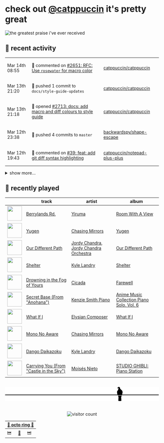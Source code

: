 # check out [@catppuccin](https://github.com/catppuccin) it's pretty great

![the greatest praise i've ever received](https://github.com/user-attachments/assets/ad888e4f-7a22-4eac-85a7-744eacd8eb46)

## 📅 recent activity

<!-- SCRIPT:REPLACE:GITHUB -->
<table>
<tbody>
<tr>
<td><span title='2025-03-14T08:55:11+00:00'>Mar 14th 08:55</span></td>
<td>

💬 commented on [#2651: RFC: Use `rosewater` for macro color](https://github.com/catppuccin/catppuccin/issues/2651)

</td>
<td>

[catppuccin/catppuccin](https://github.com/catppuccin/catppuccin)

</td>
</tr>
<tr>
<td><span title='2025-03-13T21:20:48+00:00'>Mar 13th 21:20</span></td>
<td>

🚢 pushed 1 commit to `docs/style-guide-updates`

</td>
<td>

[catppuccin/catppuccin](https://github.com/catppuccin/catppuccin)

</td>
</tr>
<tr>
<td><span title='2025-03-13T21:18:58+00:00'>Mar 13th 21:18</span></td>
<td>

🚀 opened [#2713: docs: add macro and diff colours to style guide](https://github.com/catppuccin/catppuccin/pull/2713)

</td>
<td>

[catppuccin/catppuccin](https://github.com/catppuccin/catppuccin)

</td>
</tr>
<tr>
<td><span title='2025-03-12T23:38:16+00:00'>Mar 12th 23:38</span></td>
<td>

🚢 pushed 4 commits to `master`

</td>
<td>

[backwardspy/shape-escape](https://github.com/backwardspy/shape-escape)

</td>
</tr>
<tr>
<td><span title='2025-03-12T19:43:13+00:00'>Mar 12th 19:43</span></td>
<td>

💬 commented on [#39: feat: add git diff syntax highlighting](https://github.com/catppuccin/notepad-plus-plus/pull/39)

</td>
<td>

[catppuccin/notepad-plus-plus](https://github.com/catppuccin/notepad-plus-plus)

</td>
</tr>
</tbody>
</table>

<details>
<summary>show more...</summary>
<table>
<tbody>
<tr>
<td><span title='2025-03-12T19:34:20+00:00'>Mar 12th 19:34</span></td>
<td>

💬 commented on [#39: feat: add git diff syntax highlighting](https://github.com/catppuccin/notepad-plus-plus/pull/39)

</td>
<td>

[catppuccin/notepad-plus-plus](https://github.com/catppuccin/notepad-plus-plus)

</td>
</tr>
<tr>
<td><span title='2025-03-11T21:21:01+00:00'>Mar 11th 21:21</span></td>
<td>

🚢 pushed 1 commit to `main`

</td>
<td>

[backwardspy/dots](https://github.com/backwardspy/dots)

</td>
</tr>
<tr>
<td><span title='2025-03-11T17:29:55+00:00'>Mar 11th 17:29</span></td>
<td>

🚢 pushed 1 commit to `main`

</td>
<td>

[backwardspy/dots](https://github.com/backwardspy/dots)

</td>
</tr>
<tr>
<td><span title='2025-03-09T22:10:51+00:00'>Mar 9th 22:10</span></td>
<td>

💬 commented on [#2706: nano](https://github.com/catppuccin/catppuccin/issues/2706)

</td>
<td>

[catppuccin/catppuccin](https://github.com/catppuccin/catppuccin)

</td>
</tr>
<tr>
<td><span title='2025-03-09T21:50:44+00:00'>Mar 9th 21:50</span></td>
<td>

💬 commented on [#2706: nano](https://github.com/catppuccin/catppuccin/issues/2706)

</td>
<td>

[catppuccin/catppuccin](https://github.com/catppuccin/catppuccin)

</td>
</tr>
<tr>
<td><span title='2025-03-09T20:51:07+00:00'>Mar 9th 20:51</span></td>
<td>

💬 commented on [#615: `fill` can overflow the call stack and crash the app](https://github.com/kitao/pyxel/issues/615)

</td>
<td>

[kitao/pyxel](https://github.com/kitao/pyxel)

</td>
</tr>
<tr>
<td><span title='2025-03-09T20:51:06+00:00'>Mar 9th 20:51</span></td>
<td>

✅ closed [#615: `fill` can overflow the call stack and crash the app](https://github.com/kitao/pyxel/issues/615)

</td>
<td>

[kitao/pyxel](https://github.com/kitao/pyxel)

</td>
</tr>
<tr>
<td><span title='2025-03-09T17:55:37+00:00'>Mar 9th 17:55</span></td>
<td>

💬 commented on [#483: Confusing highlighted selection](https://github.com/catppuccin/vscode/issues/483)

</td>
<td>

[catppuccin/vscode](https://github.com/catppuccin/vscode)

</td>
</tr>
<tr>
<td><span title='2025-03-09T17:55:37+00:00'>Mar 9th 17:55</span></td>
<td>

✅ closed [#483: Confusing highlighted selection](https://github.com/catppuccin/vscode/issues/483)

</td>
<td>

[catppuccin/vscode](https://github.com/catppuccin/vscode)

</td>
</tr>
<tr>
<td><span title='2025-03-06T21:47:45+00:00'>Mar 6th 21:47</span></td>
<td>

💬 commented on [#614: fix: stack overflow in `fill`](https://github.com/kitao/pyxel/pull/614)

</td>
<td>

[kitao/pyxel](https://github.com/kitao/pyxel)

</td>
</tr>
<tr>
<td><span title='2025-03-06T21:47:06+00:00'>Mar 6th 21:47</span></td>
<td>

📢 opened [#615: `fill` can overflow the call stack and crash the app](https://github.com/kitao/pyxel/issues/615)

</td>
<td>

[kitao/pyxel](https://github.com/kitao/pyxel)

</td>
</tr>
<tr>
<td><span title='2025-03-06T21:46:25+00:00'>Mar 6th 21:46</span></td>
<td>

💬 commented on [#614: fix: stack overflow in `fill`](https://github.com/kitao/pyxel/pull/614)

</td>
<td>

[kitao/pyxel](https://github.com/kitao/pyxel)

</td>
</tr>
<tr>
<td><span title='2025-03-06T21:42:49+00:00'>Mar 6th 21:42</span></td>
<td>

🚀 opened [#614: Fix/fill stack overflow](https://github.com/kitao/pyxel/pull/614)

</td>
<td>

[kitao/pyxel](https://github.com/kitao/pyxel)

</td>
</tr>
<tr>
<td><span title='2025-03-06T21:42:00+00:00'>Mar 6th 21:42</span></td>
<td>

🚢 pushed 2 commits to `fix/fill-stack-overflow`

</td>
<td>

[backwardspy/pyxel](https://github.com/backwardspy/pyxel)

</td>
</tr>
<tr>
<td><span title='2025-03-06T21:40:03+00:00'>Mar 6th 21:40</span></td>
<td>

🚢 pushed 2 commits to `fix/fill-stack-overflow`

</td>
<td>

[backwardspy/pyxel](https://github.com/backwardspy/pyxel)

</td>
</tr>
<tr>
<td><span title='2025-03-06T21:36:01+00:00'>Mar 6th 21:36</span></td>
<td>

🚢 pushed 1 commit to `fix/fill-stack-overflow`

</td>
<td>

[backwardspy/pyxel](https://github.com/backwardspy/pyxel)

</td>
</tr>
</tbody>
</table>
</details>
<!-- SCRIPT:REPLACE:GITHUB -->

## 🎵 recently played

<!-- SCRIPT:REPLACE:SPOTIFY -->
| | track | artist | album |
| - | - | - | - |
| <img src="https://i.scdn.co/image/ab67616d000048513b0fc2655456661e8ebdb759" width="48" height="48"> | [Berrylands Rd.](https://open.spotify.com/track/769FKNYCb8aXyg5bYVAE7u) | [Yiruma](https://open.spotify.com/artist/0fauHpmSHwodVYIjTqOGHz) | [Room With A View](https://open.spotify.com/track/769FKNYCb8aXyg5bYVAE7u) |
| <img src="https://i.scdn.co/image/ab67616d00004851648fe5a4acf288f50a77302f" width="48" height="48"> | [Yugen](https://open.spotify.com/track/1m8HLi5s7sAHJ6k8jGbx0X) | [Chasing Mirrors](https://open.spotify.com/artist/5rZuQbaBUI6qi8sB8tBcge) | [Yugen](https://open.spotify.com/track/1m8HLi5s7sAHJ6k8jGbx0X) |
| <img src="https://i.scdn.co/image/ab67616d000048511d0f4b3d83d5d9d86047e62e" width="48" height="48"> | [Our Different Path](https://open.spotify.com/track/19jfHCIIpr896sGZUQ8e4e) | [Jordy Chandra](https://open.spotify.com/artist/28VbaiiRmV4vk9O5ykVvCh), [Jordy Chandra Orchestra](https://open.spotify.com/artist/6GIie3fBA4zReOkm3gMwiQ) | [Our Different Path](https://open.spotify.com/track/19jfHCIIpr896sGZUQ8e4e) |
| <img src="https://i.scdn.co/image/ab67616d00004851822bf894408afd53cd064b1a" width="48" height="48"> | [Shelter](https://open.spotify.com/track/0L4GrbOpZzAJUHtjaro9bA) | [Kyle Landry](https://open.spotify.com/artist/0HSGaSAaBPZJq4lisoWA59) | [Shelter](https://open.spotify.com/track/0L4GrbOpZzAJUHtjaro9bA) |
| <img src="https://i.scdn.co/image/ab67616d00004851289bb316e5157e35a6685bf5" width="48" height="48"> | [Drowning in the Fog of Yours](https://open.spotify.com/track/4AWAYYWTTJuO3vw1ZLuK5t) | [Cicada](https://open.spotify.com/artist/5Od6qTN5QeUH6CyXaaZusC) | [Farewell](https://open.spotify.com/track/4AWAYYWTTJuO3vw1ZLuK5t) |
| <img src="https://i.scdn.co/image/ab67616d00004851be028aac0c8138f3126b5582" width="48" height="48"> | [Secret Base (From "Anohana")](https://open.spotify.com/track/4Z1lsH5F6JMfJI1Hgy4eEP) | [Kenzie Smith Piano](https://open.spotify.com/artist/3UX79kbvgAEhCSbA8HVv7W) | [Anime Music Collection Piano Solo, Vol. 6](https://open.spotify.com/track/4Z1lsH5F6JMfJI1Hgy4eEP) |
| <img src="https://i.scdn.co/image/ab67616d000048513e1a0502e9f09f93cf8e3bd9" width="48" height="48"> | [What If I](https://open.spotify.com/track/2UY9H0RareczQCGQzdDX16) | [Elysian Composer](https://open.spotify.com/artist/393wb6uLEZ4yGJNGX0KjLc) | [What If I](https://open.spotify.com/track/2UY9H0RareczQCGQzdDX16) |
| <img src="https://i.scdn.co/image/ab67616d000048514aae02f5b8f6c0f4ebe790f1" width="48" height="48"> | [Mono No Aware](https://open.spotify.com/track/7GV8fHmeNmaK06JliVmowD) | [Chasing Mirrors](https://open.spotify.com/artist/5rZuQbaBUI6qi8sB8tBcge) | [Mono No Aware](https://open.spotify.com/track/7GV8fHmeNmaK06JliVmowD) |
| <img src="https://i.scdn.co/image/ab67616d000048519f3a81ed2a08dd7b7ca070bf" width="48" height="48"> | [Dango Daikazoku](https://open.spotify.com/track/6mCw4kjyxrLrmQE6qPrnah) | [Kyle Landry](https://open.spotify.com/artist/0HSGaSAaBPZJq4lisoWA59) | [Dango Daikazoku](https://open.spotify.com/track/6mCw4kjyxrLrmQE6qPrnah) |
| <img src="https://i.scdn.co/image/ab67616d00004851ec8530b8c213ddd920c820ec" width="48" height="48"> | [Carrying You (From "Castle in the Sky")](https://open.spotify.com/track/5WkEL0E96OhPozcHE6oRLp) | [Moisés Nieto](https://open.spotify.com/artist/6i5jeqNyrzyfDwIiAfNdyF) | [STUDIO GHIBLI: Piano Station](https://open.spotify.com/track/5WkEL0E96OhPozcHE6oRLp) |

<!-- SCRIPT:REPLACE:SPOTIFY -->

<br>

<div align="center">

<picture>
    <source media="(prefers-color-scheme: light)" srcset="assets/pigeon-light.svg">
    <source media="(prefers-color-scheme: dark)" srcset="assets/pigeon-dark.svg">
    <img alt="pigeon sitting on a wire" src="assets/pigeon-light.svg">
</picture>

<br>
<br>

![visitor count](https://profile-counter.glitch.me/backwardspy/count.svg)

<table>
    <thead>
        <th colspan="3"><a href="https://octo-ring.com">🐙 octo ring 🐙</a></th>
    </thead>
    <tbody>
        <td><a href="https://octo-ring.com/p/backwardspy/prev">⏮️</a></td>
        <td><a href="https://octo-ring.com/p/backwardspy/random">🔀</a></td>
        <td><a href="https://octo-ring.com/p/backwardspy/next">⏭️</a></td>
    </tbody>
</table>

</div>
